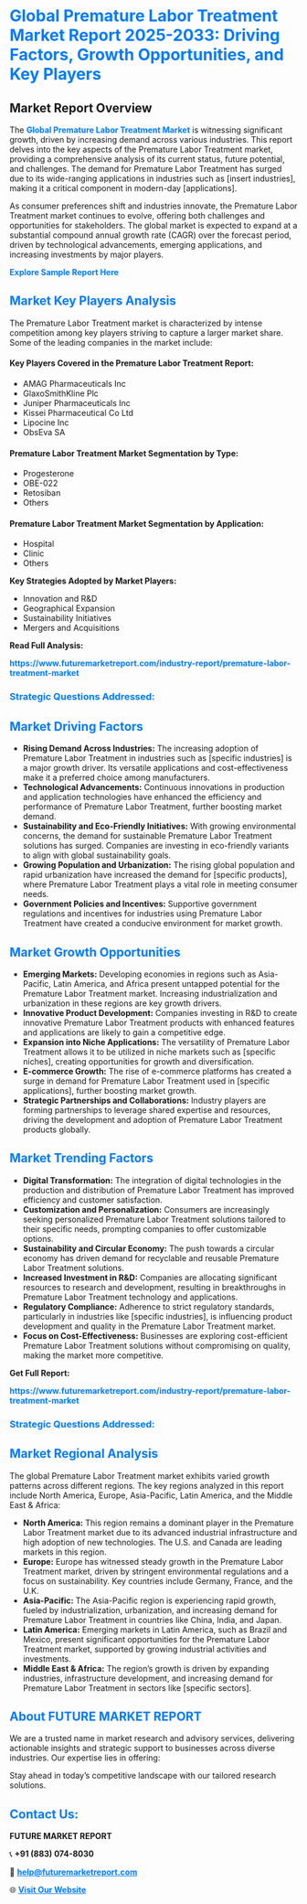 <h1 style="color: #007BFF;">Global Premature Labor Treatment Market Report 2025-2033: Driving Factors, Growth Opportunities, and Key Players</h1>

<section id="overview">
<h2>Market Report Overview</h2>
<p>The <a href="https://www.futuremarketreport.com/industry-report/premature-labor-treatment-market" style="color: #007BFF; text-decoration: none;"><strong>Global Premature Labor Treatment Market</strong></a> is witnessing significant growth, driven by increasing demand across various industries. This report delves into the key aspects of the Premature Labor Treatment market, providing a comprehensive analysis of its current status, future potential, and challenges. The demand for Premature Labor Treatment has surged due to its wide-ranging applications in industries such as [insert industries], making it a critical component in modern-day [applications].</p>
<p>As consumer preferences shift and industries innovate, the Premature Labor Treatment market continues to evolve, offering both challenges and opportunities for stakeholders. The global market is expected to expand at a substantial compound annual growth rate (CAGR) over the forecast period, driven by technological advancements, emerging applications, and increasing investments by major players.</p>
</section>

<section id="overview">
<p><a href="https://www.futuremarketreport.com/request-sample/reportId=52787" style="color: #007BFF; text-decoration: none;"><strong>Explore Sample Report Here</strong></a></p>
</section>

<section id="key-players">
<h2 style="color: #007BFF;">Market Key Players Analysis</h2>
<p>The Premature Labor Treatment market is characterized by intense competition among key players striving to capture a larger market share. Some of the leading companies in the market include:</p>
<h4>Key Players Covered in the Premature Labor Treatment Report:</h4>
<ul><li>AMAG Pharmaceuticals Inc</li><li>GlaxoSmithKline Plc</li><li>Juniper Pharmaceuticals Inc</li><li>Kissei Pharmaceutical Co Ltd</li><li>Lipocine Inc</li><li>ObsEva SA</li></ul>
<h4>Premature Labor Treatment Market Segmentation by Type:</h4>
<ul><li>Progesterone</li><li>OBE-022</li><li>Retosiban</li><li>Others</li></ul>

<h4>Premature Labor Treatment Market Segmentation by Application:</h4>
<ul><li>Hospital</li><li>Clinic</li><li>Others</li></ul>
<p><strong>Key Strategies Adopted by Market Players:</strong></p>
<ul>
<li>Innovation and R&D</li>
<li>Geographical Expansion</li>
<li>Sustainability Initiatives</li>
<li>Mergers and Acquisitions</li>
</ul>
</section>

<section>
<p><strong>Read Full Analysis: </strong></p><a href="https://www.futuremarketreport.com/industry-report/premature-labor-treatment-market" style="color: #007BFF; text-decoration: none;"><strong>https://www.futuremarketreport.com/industry-report/premature-labor-treatment-market</strong></a>
<h3 style="color: #007BFF;">Strategic Questions Addressed:</h3>
</section>

<section id="driving-factors">
<h2 style="color: #007BFF;">Market Driving Factors</h2>
<ul>
<li><strong>Rising Demand Across Industries:</strong> The increasing adoption of Premature Labor Treatment in industries such as [specific industries] is a major growth driver. Its versatile applications and cost-effectiveness make it a preferred choice among manufacturers.</li>
<li><strong>Technological Advancements:</strong> Continuous innovations in production and application technologies have enhanced the efficiency and performance of Premature Labor Treatment, further boosting market demand.</li>
<li><strong>Sustainability and Eco-Friendly Initiatives:</strong> With growing environmental concerns, the demand for sustainable Premature Labor Treatment solutions has surged. Companies are investing in eco-friendly variants to align with global sustainability goals.</li>
<li><strong>Growing Population and Urbanization:</strong> The rising global population and rapid urbanization have increased the demand for [specific products], where Premature Labor Treatment plays a vital role in meeting consumer needs.</li>
<li><strong>Government Policies and Incentives:</strong> Supportive government regulations and incentives for industries using Premature Labor Treatment have created a conducive environment for market growth.</li>
</ul>
</section>

<section id="growth-opportunities">
<h2 style="color: #007BFF;">Market Growth Opportunities</h2>
<ul>
<li><strong>Emerging Markets:</strong> Developing economies in regions such as Asia-Pacific, Latin America, and Africa present untapped potential for the Premature Labor Treatment market. Increasing industrialization and urbanization in these regions are key growth drivers.</li>
<li><strong>Innovative Product Development:</strong> Companies investing in R&D to create innovative Premature Labor Treatment products with enhanced features and applications are likely to gain a competitive edge.</li>
<li><strong>Expansion into Niche Applications:</strong> The versatility of Premature Labor Treatment allows it to be utilized in niche markets such as [specific niches], creating opportunities for growth and diversification.</li>
<li><strong>E-commerce Growth:</strong> The rise of e-commerce platforms has created a surge in demand for Premature Labor Treatment used in [specific applications], further boosting market growth.</li>
<li><strong>Strategic Partnerships and Collaborations:</strong> Industry players are forming partnerships to leverage shared expertise and resources, driving the development and adoption of Premature Labor Treatment products globally.</li>
</ul>
</section>

<section id="trending-factors">
<h2 style="color: #007BFF;">Market Trending Factors</h2>
<ul>
<li><strong>Digital Transformation:</strong> The integration of digital technologies in the production and distribution of Premature Labor Treatment has improved efficiency and customer satisfaction.</li>
<li><strong>Customization and Personalization:</strong> Consumers are increasingly seeking personalized Premature Labor Treatment solutions tailored to their specific needs, prompting companies to offer customizable options.</li>
<li><strong>Sustainability and Circular Economy:</strong> The push towards a circular economy has driven demand for recyclable and reusable Premature Labor Treatment solutions.</li>
<li><strong>Increased Investment in R&D:</strong> Companies are allocating significant resources to research and development, resulting in breakthroughs in Premature Labor Treatment technology and applications.</li>
<li><strong>Regulatory Compliance:</strong> Adherence to strict regulatory standards, particularly in industries like [specific industries], is influencing product development and quality in the Premature Labor Treatment market.</li>
<li><strong>Focus on Cost-Effectiveness:</strong> Businesses are exploring cost-efficient Premature Labor Treatment solutions without compromising on quality, making the market more competitive.</li>
</ul>
</section>

<section>
<p><strong>Get Full Report: </strong></p><a href="https://www.futuremarketreport.com/industry-report/premature-labor-treatment-market" style="color: #007BFF; text-decoration: none;"><strong>https://www.futuremarketreport.com/industry-report/premature-labor-treatment-market</strong></a>
<h3 style="color: #007BFF;">Strategic Questions Addressed:</h3>
</section>


<section id="regional-analysis">
<h2 style="color: #007BFF;">Market Regional Analysis</h2>
<p>The global Premature Labor Treatment market exhibits varied growth patterns across different regions. The key regions analyzed in this report include North America, Europe, Asia-Pacific, Latin America, and the Middle East & Africa:</p>
<ul>
<li><strong>North America:</strong> This region remains a dominant player in the Premature Labor Treatment market due to its advanced industrial infrastructure and high adoption of new technologies. The U.S. and Canada are leading markets in this region.</li>
<li><strong>Europe:</strong> Europe has witnessed steady growth in the Premature Labor Treatment market, driven by stringent environmental regulations and a focus on sustainability. Key countries include Germany, France, and the U.K.</li>
<li><strong>Asia-Pacific:</strong> The Asia-Pacific region is experiencing rapid growth, fueled by industrialization, urbanization, and increasing demand for Premature Labor Treatment in countries like China, India, and Japan.</li>
<li><strong>Latin America:</strong> Emerging markets in Latin America, such as Brazil and Mexico, present significant opportunities for the Premature Labor Treatment market, supported by growing industrial activities and investments.</li>
<li><strong>Middle East & Africa:</strong> The region’s growth is driven by expanding industries, infrastructure development, and increasing demand for Premature Labor Treatment in sectors like [specific sectors].</li>
</ul>
</section>

<footer>
<h2 style="color: #007BFF;">About FUTURE MARKET REPORT</h2>
<p>We are a trusted name in market research and advisory services, delivering actionable insights and strategic support to businesses across diverse industries. Our expertise lies in offering:</p>

<p>Stay ahead in today’s competitive landscape with our tailored research solutions.</p>

<h2 style="color: #007BFF;">Contact Us:</h2>
<p><strong>FUTURE MARKET REPORT</strong></p>
<p>📞 <strong>+91 (883) 074-8030</strong></p>
<p>📧 <strong><a href="mailto:help@futuremarketreport.com" style="color: #007BFF;">help@futuremarketreport.com</a></strong></p>
<p>🌐 <strong><a href="https://www.futuremarketreport.com/" style="color: #007BFF;">Visit Our Website</a></strong></p>
</footer>